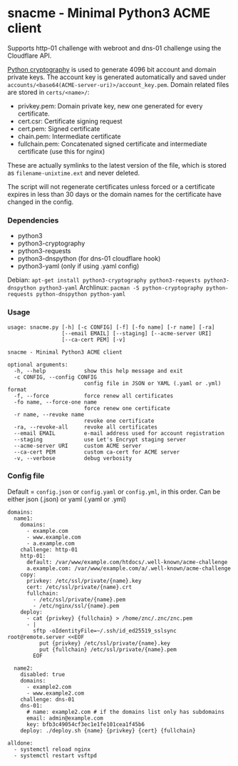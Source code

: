 # snacme - Minimal Python3 ACME client
Supports http-01 challenge with webroot and dns-01 challenge using the Cloudflare API.

[Python cryptography](https://cryptography.io/en/latest/) is used to generate 4096 bit account and domain private keys.
The account key is generated automatically and saved under `accounts/<base64(ACME-server-uri)>/account_key.pem`.
Domain related files are stored in `certs/<name>/`:
- privkey.pem: Domain private key, new one generated for every certificate.
- cert.csr: Certificate signing request
- cert.pem: Signed certificate
- chain.pem: Intermediate certificate
- fullchain.pem: Concatenated signed certificate and intermediate certificate (use this for nginx)

These are actually symlinks to the latest version of the file, which is stored as `filename-unixtime.ext` and never deleted.

The script will not regenerate certificates unless forced or a certificate expires in less than 30 days or the domain names for the certificate have changed in the config.

### Dependencies
- python3
- python3-cryptography
- python3-requests
- python3-dnspython (for dns-01 cloudflare hook)
- python3-yaml (only if using .yaml config)

Debian: `apt-get install python3-cryptography python3-requests python3-dnspython python3-yaml`
Archlinux: `pacman -S python-cryptography python-requests python-dnspython python-yaml`


### Usage
```
usage: snacme.py [-h] [-c CONFIG] [-f] [-fo name] [-r name] [-ra]
                 [--email EMAIL] [--staging] [--acme-server URI]
                 [--ca-cert PEM] [-v]

snacme - Minimal Python3 ACME client

optional arguments:
  -h, --help            show this help message and exit
  -c CONFIG, --config CONFIG
                        config file in JSON or YAML (.yaml or .yml) format
  -f, --force           force renew all certificates
  -fo name, --force-one name
                        force renew one certificate
  -r name, --revoke name
                        revoke one certificate
  -ra, --revoke-all     revoke all certificates
  --email EMAIL         e-mail address used for account registration
  --staging             use Let's Encrypt staging server
  --acme-server URI     custom ACME server
  --ca-cert PEM         custom ca-cert for ACME server
  -v, --verbose         debug verbosity
```

### Config file
Default = `config.json` or `config.yaml` or `config.yml`, in this order.
Can be either json (.json) or yaml (.yaml or .yml)
```
domains:
  name1:
    domains:
      - example.com
      - www.example.com
      - a.example.com
    challenge: http-01
    http-01:
      default: /var/www/example.com/htdocs/.well-known/acme-challenge
      a.example.com: /var/www/example.com/a/.well-known/acme-challenge
    copy:
      privkey: /etc/ssl/private/{name}.key
      cert: /etc/ssl/private/{name}.crt
      fullchain:
        - /etc/ssl/private/{name}.pem
        - /etc/nginx/ssl/{name}.pem
    deploy:
      - cat {privkey} {fullchain} > /home/znc/.znc/znc.pem
      - |
        sftp -oIdentityFile=~/.ssh/id_ed25519_sslsync root@remote.server <<EOF
          put {privkey} /etc/ssl/private/{name}.key
          put {fullchain} /etc/ssl/private/{name}.pem
        EOF

  name2:
    disabled: true
    domains:
      - example2.com
      - www.example2.com
    challenge: dns-01
    dns-01:
      # name: example2.com # if the domains list only has subdomains
      email: admin@example.com
      key: bfb3c49054cf3ec1e1fe101cea1f45b6
    deploy: ./deploy.sh {name} {privkey} {cert} {fullchain}

alldone:
  - systemctl reload nginx
  - systemctl restart vsftpd
```
